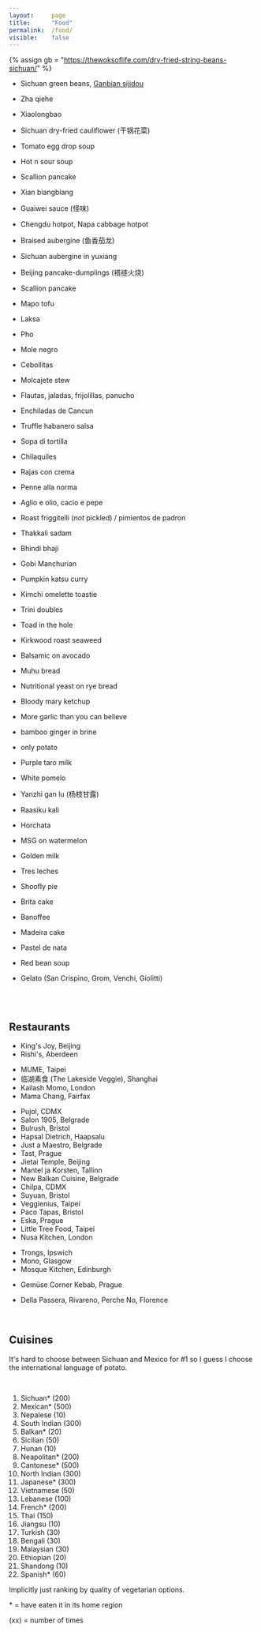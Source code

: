 ```yaml
---
layout:     page
title:      "Food"
permalink:  /food/
visible:    false
---
```


{%  assign gb = "https://thewoksoflife.com/dry-fried-string-beans-sichuan/"    %}


* Sichuan green beans, <a href="{{gb}}">Ganbian sijidou</a>
* Zha qiehe
* Xiaolongbao
* Sichuan dry-fried cauliflower (干锅花菜)
* Tomato egg drop soup
* Hot n sour soup
* Scallion pancake
* Xian biangbiang
* Guaiwei sauce (怪味)
* Chengdu hotpot, Napa cabbage hotpot 
* Braised aubergine (鱼香茄龙)
* Sichuan aubergine in yuxiang 
* Beijing pancake-dumplings (褡裢火烧)
* Scallion pancake
* Mapo tofu
* Laksa
* Pho
* Mole negro
* Cebollitas
* Molcajete stew
* Flautas, jaladas, frijolillas, panucho
* Enchiladas de Cancun
* Truffle habanero salsa
* Sopa di tortilla
* Chilaquiles
* Rajas con crema
* Penne alla norma
* Aglio e olio, cacio e pepe
* Roast friggitelli (_not_ pickled) / pimientos de padron
* Thakkali sadam 
* Bhindi bhaji
* Gobi Manchurian
* Pumpkin katsu curry
* Kimchi omelette toastie
* Trini doubles
* Toad in the hole
* Kirkwood roast seaweed
* Balsamic on avocado
* Muhu bread
* Nutritional yeast on rye bread
* Bloody mary ketchup
* More garlic than you can believe
* bamboo ginger in brine
* only potato

* Purple taro milk
* White pomelo
* Yanzhi gan lu (杨枝甘露)
* Raasiku kali 
* Horchata
* MSG on watermelon
* Golden milk
* Tres leches
* Shoofly pie
* Brita cake
* Banoffee
* Madeira cake
* Pastel de nata
* Red bean soup
* Gelato (San Crispino, Grom, Venchi, Giolitti)

<br><br>

## Restaurants

* King's Joy, Beijing
* Rishi's, Aberdeen
<!-- * Mestizo, London -->
* MUME, Taipei
* 临湖素食 (The Lakeside Veggie), Shanghai
* Kailash Momo, London
* Mama Chang, Fairfax
<!-- * Wolkite, London -->
<!-- * Shapur, London -->
<!-- * San Carlo, Bristol -->
* Pujol, CDMX
* Salon 1905, Belgrade
* Bulrush, Bristol
* Hapsal Dietrich, Haapsalu
* Just a Maestro, Belgrade
* Tast, Prague
* Jietai Temple, Beijing
* Mantel ja Korsten, Tallinn
* New Balkan Cuisine, Belgrade
* Chilpa, CDMX
* Suyuan, Bristol
* Veggienius, Taipei
* Paco Tapas, Bristol
* Eska, Prague
* Little Tree Food, Taipei
* Nusa Kitchen, London
<!-- * Eat-a-Pitta, Bristol -->
* Trongs, Ipswich
* Mono, Glasgow
* Mosque Kitchen, Edinburgh
<!-- * Woorijip, New York -->
<!-- * Wicca, Laulasmaa -->
<!-- * Antonínovo pekařství, Prague -->
* Gemüse Corner Kebab, Prague 
<!-- * San Crispino, Grom, Giolitti, Rome -->
* Della Passera, Rivareno, Perche No, Florence
<!-- * Le Vespe, Florence -->
<!-- * Castizo, CDMX -->
<!-- * El Califa, CDMX -->
<!-- * Chinampa, CDMX -->
<!-- * Chilaquiles del Barrio, CDMX -->
<!-- * Frutos prohibidos, CDMX -->
<!-- * Plantasia, CDMX -->
<!-- * Nueve Nueve, CDMX -->
<!-- * Areperia, CDMX -->
<!-- * Azul Condesa, CDMX -->

<br>

## Cuisines

It's hard to choose between Sichuan and Mexico for #1 so I guess I choose the international language of potato.

<br>


1. Sichuan* (200)
2. Mexican* (500)
3. Nepalese (10)
4. South Indian (300)
5. Balkan* (20)
4. Sicilian (50)
6. Hunan (10)
5. Neapolitan* (200)
6. Cantonese* (500)
8. North Indian (300)
9. Japanese* (300)
7. Vietnamese (50)
11. Lebanese (100)
13. French* (200)
10. Thai (150)
12. Jiangsu (10)
12. Turkish (30)
14. Bengali (30)
15. Malaysian (30)
16. Ethiopian (20)
17. Shandong (10)
17. Spanish* (60)

Implicitly just ranking by quality of vegetarian options.


 \* = have eaten it in its home region
 
 (xx) = number of times